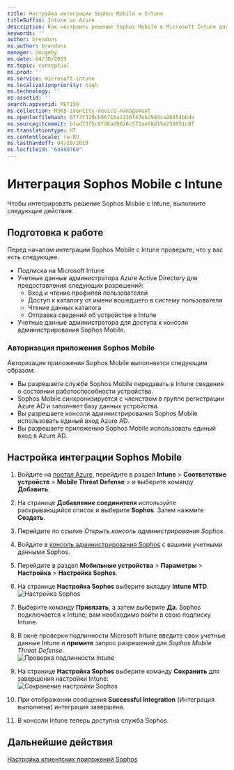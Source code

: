 ```yaml
---
title: Настройка интеграции Sophos Mobile и Intune
titleSuffix: Intune on Azure
description: Как настроить решение Sophos Mobile в Microsoft Intune для управления доступом к корпоративным ресурсам с мобильных устройств.
keywords: ''
author: brenduns
ms.author: brenduns
manager: dougeby
ms.date: 04/30/2019
ms.topic: conceptual
ms.prod: ''
ms.service: microsoft-intune
ms.localizationpriority: high
ms.technology: ''
ms.assetid: ''
search.appverid: MET150
ms.collection: M365-identity-device-management
ms.openlocfilehash: 67f3f329cb66716a2126f47eb2984ca26854b6de
ms.sourcegitcommit: b1ad73f5c9fd0ad8026c572aef8d15e258951c8f
ms.translationtype: HT
ms.contentlocale: ru-RU
ms.lasthandoff: 04/29/2019
ms.locfileid: "64880760"
---
```

# <a name="integrate-sophos-mobile-with-intune"></a>Интеграция Sophos Mobile с Intune  

Чтобы интегрировать решение Sophos Mobile с Intune, выполните следующие действия.  

## <a name="before-you-begin"></a>Подготовка к работе  

Перед началом интеграции Sophos Mobile с Intune проверьте, что у вас есть следующее.  
- Подписка на Microsoft Intune  
- Учетные данные администратора Azure Active Directory для предоставления следующих разрешений:  
  - Вход и чтение профилей пользователей  
  - Доступ к каталогу от имени вошедшего в систему пользователя  
  - Чтение данных каталога  
  - Отправка сведений об устройстве в Intune  
- Учетные данные администратора для доступа к консоли администрирования Sophos Mobile.  


### <a name="sophos-mobile-app-authorization"></a>Авторизация приложения Sophos Mobile  
  
Авторизация приложения Sophos Mobile выполняется следующим образом:  
- Вы разрешаете службе Sophos Mobile передавать в Intune сведения о состоянии работоспособности устройства.  
- Sophos Mobile синхронизируется с членством в группе регистрации Azure AD и заполняет базу данных устройства.  
- Вы разрешаете консоли администрирования Sophos Mobile использовать единый вход Azure AD.  
- Вы разрешаете приложению Sophos Mobile использовать единый вход в Azure AD.  


## <a name="to-set-up-sophos-mobile-integration"></a>Настройка интеграции Sophos Mobile  

1. Войдите на [портал Azure]( https://portal.azure.com/), перейдите в раздел **Intune** > **Соответствие устройств** > **Mobile Threat Defense** > и выберите команду **Добавить**.  
2. На странице **Добавление соединителя** используйте раскрывающийся список и выберите **Sophos**. Затем нажмите **Создать**.  
3. Перейдите по ссылке *Открыть консоль администрирования Sophos*.  
4. Войдите в [консоль администрирования Sophos](https://central.sophos.com/) с вашими учетными данными Sophos.  
5. Перейдите в раздел **Мобильные устройства** > **Параметры** > **Настройка** > **Настройка Sophos**.  
6. На странице **Настройка Sophos** выберите вкладку **Intune MTD**.  
   ![Настройка Sophos](./media/sophos-mtd-connector-integration/sophos-setup.png) 
 
7. Выберите команду **Привязать**, а затем выберите **Да**. Sophos подключается к Intune; вам необходимо войти в свою подписку Intune. 
8. В окне проверки подлинности Microsoft Intune введите свои учетные данные Intune и **примите** запрос разрешений для *Sophos Mobile Threat Defense*.  
   ![Проверка подлинности Intune](./media/sophos-mtd-connector-integration/intune-authentication.png)

9. На странице **Настройка Sophos** выберите команду **Сохранить** для завершения настройки Intune:  
   ![Сохранение настройки Sophos](./media/sophos-mtd-connector-integration/save-sophos-configuration.png)  

1. При отображении сообщения **Successful Integration** (Интеграция выполнена) интеграция завершена.  
1. В консоли Intune теперь доступна служба Sophos.  


## <a name="next-steps"></a>Дальнейшие действия  
[Настройка клиентских приложений Sophos](mtd-apps-ios-app-configuration-policy-add-assign.md)
